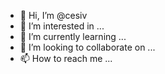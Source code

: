 - 👋 Hi, I’m @cesiv
- 👀 I’m interested in ...
- 🌱 I’m currently learning ...
- 💞️ I’m looking to collaborate on ...
- 📫 How to reach me ...

<!---
cesiv/cesiv is a ✨ special ✨ repository because its `README.md` (this file) appears on your GitHub profile.
You can click the Preview link to take a look at your changes.
--->
